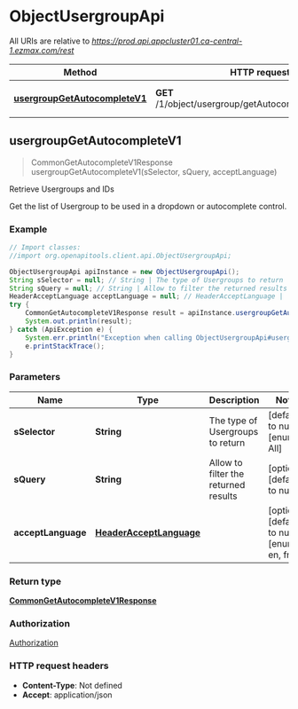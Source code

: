 # ObjectUsergroupApi

All URIs are relative to *https://prod.api.appcluster01.ca-central-1.ezmax.com/rest*

Method | HTTP request | Description
------------- | ------------- | -------------
[**usergroupGetAutocompleteV1**](ObjectUsergroupApi.md#usergroupGetAutocompleteV1) | **GET** /1/object/usergroup/getAutocomplete/{sSelector} | Retrieve Usergroups and IDs



## usergroupGetAutocompleteV1

> CommonGetAutocompleteV1Response usergroupGetAutocompleteV1(sSelector, sQuery, acceptLanguage)

Retrieve Usergroups and IDs

Get the list of Usergroup to be used in a dropdown or autocomplete control.

### Example

```java
// Import classes:
//import org.openapitools.client.api.ObjectUsergroupApi;

ObjectUsergroupApi apiInstance = new ObjectUsergroupApi();
String sSelector = null; // String | The type of Usergroups to return
String sQuery = null; // String | Allow to filter the returned results
HeaderAcceptLanguage acceptLanguage = null; // HeaderAcceptLanguage | 
try {
    CommonGetAutocompleteV1Response result = apiInstance.usergroupGetAutocompleteV1(sSelector, sQuery, acceptLanguage);
    System.out.println(result);
} catch (ApiException e) {
    System.err.println("Exception when calling ObjectUsergroupApi#usergroupGetAutocompleteV1");
    e.printStackTrace();
}
```

### Parameters


Name | Type | Description  | Notes
------------- | ------------- | ------------- | -------------
 **sSelector** | **String**| The type of Usergroups to return | [default to null] [enum: All]
 **sQuery** | **String**| Allow to filter the returned results | [optional] [default to null]
 **acceptLanguage** | [**HeaderAcceptLanguage**](.md)|  | [optional] [default to null] [enum: *, en, fr]

### Return type

[**CommonGetAutocompleteV1Response**](CommonGetAutocompleteV1Response.md)

### Authorization

[Authorization](../README.md#Authorization)

### HTTP request headers

- **Content-Type**: Not defined
- **Accept**: application/json

